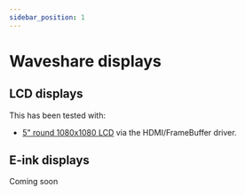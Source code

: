 ```yaml
---
sidebar_position: 1
---
```


# Waveshare displays

## LCD displays

This has been tested with:

- [5" round 1080x1080 LCD](https://www.waveshare.com/5inch-1080x1080-lcd.htm) via the HDMI/FrameBuffer driver. 

## E-ink displays

Coming soon
